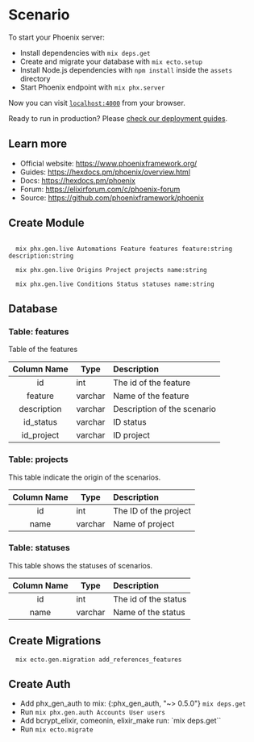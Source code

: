 # Scenario

To start your Phoenix server:

- Install dependencies with `mix deps.get`
- Create and migrate your database with `mix ecto.setup`
- Install Node.js dependencies with `npm install` inside the `assets` directory
- Start Phoenix endpoint with `mix phx.server`

Now you can visit [`localhost:4000`](http://localhost:4000) from your browser.

Ready to run in production? Please [check our deployment guides](https://hexdocs.pm/phoenix/deployment.html).

## Learn more

- Official website: https://www.phoenixframework.org/
- Guides: https://hexdocs.pm/phoenix/overview.html
- Docs: https://hexdocs.pm/phoenix
- Forum: https://elixirforum.com/c/phoenix-forum
- Source: https://github.com/phoenixframework/phoenix

## Create Module

```shell

  mix phx.gen.live Automations Feature features feature:string description:string

  mix phx.gen.live Origins Project projects name:string

  mix phx.gen.live Conditions Status statuses name:string

```

## Database

### Table: features

Table of the features

| Column Name | Type    | Description                 |
| :---------: | ------- | :-------------------------- |
|     id      | int     | The id of the feature       |
|   feature   | varchar | Name of the feature         |
| description | varchar | Description of the scenario |
|  id_status  | varchar | ID status                   |
| id_project  | varchar | ID project                  |

### Table: projects

This table indicate the origin of the scenarios.

| Column Name | Type    | Description           |
| :---------: | ------- | :-------------------- |
|     id      | int     | The ID of the project |
|    name     | varchar | Name of project       |

### Table: statuses

This table shows the statuses of scenarios.

| Column Name | Type    | Description          |
| :---------: | ------- | :------------------- |
|     id      | int     | The id of the status |
|    name     | varchar | Name of the status   |

## Create Migrations

```shell
  mix ecto.gen.migration add_references_features
```

## Create Auth

- Add phx_gen_auth to mix: {:phx_gen_auth, "~> 0.5.0"} `mix deps.get`
- Run `mix phx.gen.auth Accounts User users`
- Add bcrypt_elixir, comeonin, elixir_make run: `mix deps.get``
- Run `mix ecto.migrate`
